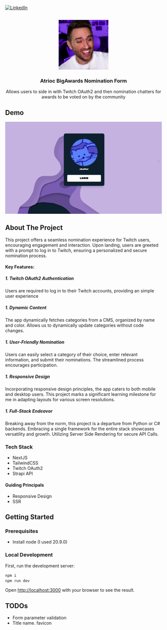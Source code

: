 [![LinkedIn][linkedin-shield]](https://www.linkedin.com/in/graham-m-thomas)

<br />
<div align="center">
  <a href="https://github.com/GrahamMThomas/AtriocBigAwards-NominationForm">
    <img src="docs/atrioc_profile_pic.png" alt="Logo" width="160" height="160">
  </a>

<h3 align="center">Atrioc BigAwards Nomination Form</h3>

  <p align="center">
    Allows users to side in with Twitch OAuth2 and then nomination chatters for awards to be voted on by the community
  </p>
</div>


<!-- Demo -->

## Demo


![project demo](docs/demo.gif "Demo")

<!-- ABOUT THE PROJECT -->

## About The Project

This project offers a seamless nomination experience for Twitch users, encouraging engagement and interaction. Upon landing, users are greeted with a prompt to log in to Twitch, ensuring a personalized and secure nomination process.

#### Key Features:
##### 1. Twitch OAuth2 Authentication
Users are required to log in to their Twitch accounts, providing an simple user experience

##### 1. Dynamic Content
The app dynamically fetches categories from a CMS, organized by name and color. Allows us to dynamically update categories without code changes.

##### 1. User-Friendly Nomination
Users can easily select a category of their choice, enter relevant information, and submit their nominations. The streamlined process encourages participation.

##### 1. Responsive Design
Incorporating responsive design principles, the app caters to both mobile and desktop users. This project marks a significant learning milestone for me in adapting layouts for various screen resolutions.

##### 1. Full-Stack Endeavor
Breaking away from the norm, this project is a departure from Python or C# backends. Embracing a single framework for the entire stack showcases versatility and growth. Utilizing Server Side Rendering for secure API Calls.


### Tech Stack
- NextJS
- TailwindCSS
- Twitch OAuth2
- Strapi API

#### Guiding Principals
- Responsive Design
- SSR

<!-- GETTING STARTED -->

## Getting Started

### Prerequisites

- Install node (I used 20.9.0)

### Local Development

First, run the development server:

```bash
npm i
npm run dev
```

Open [http://localhost:3000](http://localhost:3000) with your browser to see the result.

<!-- TODOs -->

## TODOs
- Form parameter validation
- Title name. favicon

<!-- MARKDOWN LINKS & IMAGES -->
<!-- https://www.markdownguide.org/basic-syntax/#reference-style-links -->

[linkedin-shield]: https://img.shields.io/badge/-LinkedIn-black.svg?style=for-the-badge&logo=linkedin&colorB=555
